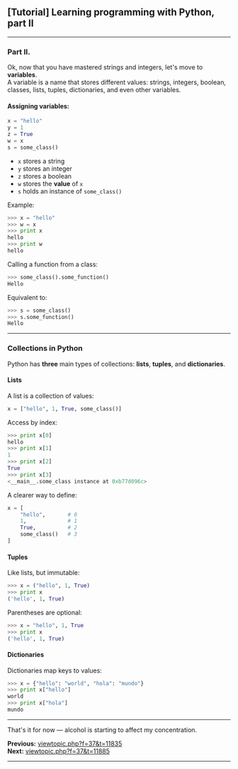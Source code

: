 ## [Tutorial] Learning programming with Python, part II

---

### Part II.

Ok, now that you have mastered strings and integers, let's move to **variables**.  
A variable is a name that stores different values: strings, integers, boolean, classes, lists, tuples, dictionaries, and even other variables.

#### Assigning variables:

```python
x = "hello"
y = 1
z = True
w = x
s = some_class()
```

- `x` stores a string  
- `y` stores an integer  
- `z` stores a boolean  
- `w` stores the **value** of `x`  
- `s` holds an instance of `some_class()`

Example:

```python
>>> x = "hello"
>>> w = x
>>> print x
hello
>>> print w
hello
```

Calling a function from a class:

```python
>>> some_class().some_function()
Hello
```

Equivalent to:

```python
>>> s = some_class()
>>> s.some_function()
Hello
```

---

### Collections in Python

Python has **three** main types of collections: **lists**, **tuples**, and **dictionaries**.

#### Lists

A list is a collection of values:

```python
x = ["hello", 1, True, some_class()]
```

Access by index:

```python
>>> print x[0]
hello
>>> print x[1]
1
>>> print x[2]
True
>>> print x[3]
<__main__.some_class instance at 0xb77d096c>
```

A clearer way to define:

```python
x = [
    "hello",       # 0
    1,             # 1
    True,          # 2
    some_class()   # 3
]
```

#### Tuples

Like lists, but immutable:

```python
>>> x = ("hello", 1, True)
>>> print x
('hello', 1, True)
```

Parentheses are optional:

```python
>>> x = "hello", 1, True
>>> print x
('hello', 1, True)
```

#### Dictionaries

Dictionaries map keys to values:

```python
>>> x = {"hello": "world", "hola": "mundo"}
>>> print x["hello"]
world
>>> print x["hola"]
mundo
```

---

That's it for now — alcohol is starting to affect my concentration.

**Previous:** [viewtopic.php?f=37&t=11835](http://wololo.net/talk/viewtopic.php?f=37&t=11835)  
**Next:** [viewtopic.php?f=37&t=11885](http://wololo.net/talk/viewtopic.php?f=37&t=11885)

---
